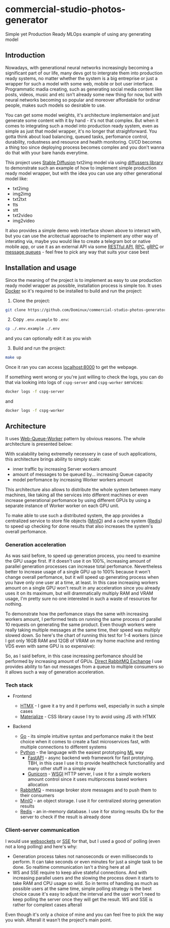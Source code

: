 # commercial-studio-photos-generator

Simple yet Production Ready MLOps example of using any generating model

## Introduction

Nowadays, with generational neural networks increasingly becoming a significant part of our life, many devs got to intergrate them into production ready systems, no matter whether the system is a big entreprise or just a wrapper for such a model with some web, mobile or bot user interface. Programmatic madia creating, such as generating social media content like posts, videos, music and etc isn't already some new thing for now, but with neural networks becoming so popular and moreover affordable for ordinar people, makes such models so desirable to use.

You can get some model weights, it's architecture implementaion and just generate some content with it by hand - it's not that complex. But when it comes to integrating such a model into production ready system, even as simple as just that model wrapper, it's no longer that straighforward. You gotta think about load balancing, queued tasks, perfomance control, durability, rodustness and resource and health monitoring. CI/CD becomes a thing too since deploying process becomes complex and you don't wanna do that with your bare hands everytime.

This project uses [Stable Diffusion](https://huggingface.co/spaces/stabilityai/stable-diffusion) txt2img model via using [diffussers library](https://github.com/huggingface/diffusers) to demonstrate such an example of how to implement simple production ready model wrapper, but with the idea you can use any other generational model like:

- txt2img
- img2img
- txt2txt
- tts
- stt
- txt2video
- img2video

It also provides a simple demo web interface shown above to interact with, but you can use the arcitectual approache to implement any other way of interating via, maybe you would like to create a telegram bot or native mobile app, or use it as an external API via some [RESTful API](https://en.wikipedia.org/wiki/REST), [RPC](https://en.wikipedia.org/wiki/Remote_procedure_call), [gRPC](https://en.wikipedia.org/wiki/GRPC) or [message queues](https://en.wikipedia.org/wiki/Message_queue) - feel free to pick any way that suits your case best

## Installation and usage

Since the meaning of the project is to implement as easy to use production ready model wrapper as possible, installation process is simple too. It uses [Docker](https://www.docker.com/) so it's required to be installed to build and run the project:

1. Clone the project:

```sh
git clone https://github.com/Dominux/commercial-studio-photos-generator.git
```

2. Copy `.env.example` to `.env`:

```sh
cp ./.env.example ./.env
```

and you can optionally edit it as you wish

3. Build and run the project:

```sh
make up
```

Once it ran you can access [localhost:8000](http://localhost:8000) to get the webpage.

If something went wrong or you're just willing to check the logs, you can do that via looking into logs of `cspg-server` and `cspg-worker` services:

```sh
docker logs -f cspg-server
```

and

```sh
docker logs -f cspg-worker
```

## Architecture

It uses [Web-Queue-Worker](https://learn.microsoft.com/en-us/azure/architecture/guide/architecture-styles/web-queue-worker) pattern by obvious reasons. The whole architecture is presented below:

With scalability being extremelly necessery in case of such applications, this architecture brings ability to simply scale:

- inner traffic by increasing Server workers amount
- amount of messages to be queued by... increasing Queue capacity
- model perfomance by increasing Worker workers amount

This architecture also allows to distribute the whole system between many machines, like taking all the services into different machines or even increase generational perfomance by using different GPUs by using a separate instance of Worker worker on each GPU unit.

To make able to use such a distributed system, the app provides a centralized service to store file objects ([MinIO](https://min.io/)) and a cache system ([Redis](https://redis.io/)) to speed up checking for done results that also increases the system's overall perfomance.

### Generation acceleration

As was said before, to speed up generation process, you need to examine the GPU usage first. If it doesn't use it on 100%, increasing amount of parallel generation processes can increase total perfomance. Nevertheless better to increase usage of a single GPU up to 100% because it won't change overall perfomance, but it will speed up generating process when you have only one user at a time, at least. In this case increasing workers amount on a single GPU won't result in any acceleration since you already uses it on its maximum, but will drammatically multiply RAM and VRAM usage, I'm pretty sure no one interested in such a waste of resources for nothing.

To demonstrate how the perfomance stays the same with increasing workers amount, I performed tests on running the same process of parallel 10 requests on generating the same product. Even though workers were really taking multiple messages at the same time, their speed was multiply slowed down. So here's the chart of running this test for 1-4 workers (since I got only 16GB RAM and 12GB of VRAM on my home machine and renting VDS even with same GPU is so expensive):

So, as I said before, in this case increasing perfomance should be performed by increasing amount of GPUs. [Direct RabbitMQ Exchange](https://www.rabbitmq.com/tutorials/amqp-concepts.html#exchange-direct) I use provides ability to fan out messages from a queue to multiple consumers so it allows such a way of generation acceleration.

### Tech stack

- Frontend

  - [HTMX](https://htmx.org/) - I gave it a try and it perfoms well, especially in such a simple cases
  - [Materialize](https://materializecss.com/) - CSS library cause I try to avoid using JS with HTMX

- Backend
  - [Go](https://go.dev/) - its simple intuitive syntax and perfomance make it the best choice when it comes to create a fast microservices fast, with multiple connections to different systems
  - [Python](https://www.python.org/) - the language with the easiest prototyping [ML](https://en.wikipedia.org/wiki/Machine_learning) way
    - [FastAPI](https://fastapi.tiangolo.com/) - async backend web framework for fast prototying. TBH, in this case I use it to provide healthcheck functionallity and many other stuff in a simple way
    - [Gunicorn](https://gunicorn.org/) - [WSGI](https://ru.wikipedia.org/wiki/WSGI) HTTP server, I use it for a simple workers amount control since it uses multiprocess based workers allocation
  - [RabbitMQ](https://www.rabbitmq.com/) - message broker store messages and to push them to their consumers
  - [MinIO](https://min.io/) - an object storage. I use it for centralized storing generation results
  - [Redis](https://redis.io/) - an in-memory database. I use it for storing results IDs for the server to check if the result is already done

### Client-server communication

I would use [websockets](https://en.wikipedia.org/wiki/WebSocket) or [SSE](https://en.wikipedia.org/wiki/Server-sent_events) for that, but I used a good ol' polling (even not a long polling) and here's why:

- Generation process takes not nanoseconds or even milliseconds to perform. It can take seconds or even minutes for just a single task to be done. So realtime communication isn't a thing here at all
- WS and SSE require to keep alive stateful connections. And with increasing parallel users and the slowing the process down it starts to take RAM and CPU usage so wild. So in terms of handling as much as possible users at the same time, simple polling strategy is the best choice cause it's easy to adjust the interval and the user won't need to keep polling the server once they will get the result. WS and SSE is rather for complext cases afterall

Even though it's only a choice of mine and you can feel free to pick the way you wish. Afterall it wasn't the project's main point.

